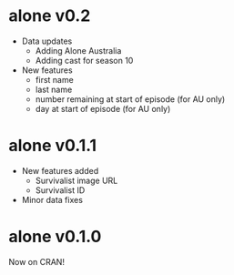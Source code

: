 # alone v0.2

* Data updates
    - Adding Alone Australia
    - Adding cast for season 10
* New features
    - first name
    - last name
    - number remaining at start of episode (for AU only)
    - day at start of episode (for AU only)


# alone v0.1.1

* New features added
  * Survivalist image URL
  * Survivalist ID
* Minor data fixes


# alone v0.1.0

Now on CRAN!
